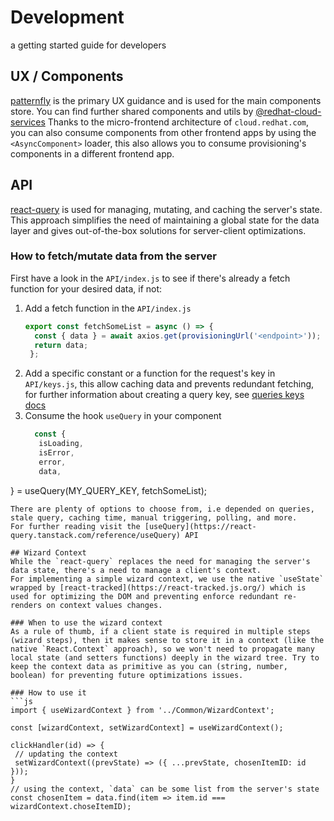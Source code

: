 # Development
a getting started guide for developers

## UX / Components
[patternfly](https://www.patternfly.org/v4/) is the primary UX guidance and is used for the main components store.
You can find further shared components and utils by [@redhat-cloud-services](https://github.com/RedHatInsights/frontend-components)
Thanks to the micro-frontend architecture of `cloud.redhat.com`, you can also consume components from other frontend apps
by using the `<AsyncComponent>` loader, this also allows you to consume provisioning's components in a different frontend app. 

## API
[react-query](https://react-query.tanstack.com) is used for managing, mutating, and caching the server's state.
This approach simplifies the need of maintaining a global state for the data layer and gives out-of-the-box solutions for server-client optimizations.

### How to fetch/mutate data from the server
First have a look in the `API/index.js` to see if there's already a fetch function for your desired data, if not:
1. Add a fetch function in the `API/index.js`
   ```js
   export const fetchSomeList = async () => {
     const { data } = await axios.get(provisioningUrl('<endpoint>'));
     return data;
    };
   ```
2. Add a specific constant or a function for the request's key in `API/keys.js`, this allow caching data and prevents redundant fetching, for further information about creating a query key, see [queries keys docs](https://react-query.tanstack.com/guides/query-keys)
3. Consume the hook `useQuery` in your component
   ```js
     const {
      isLoading,
      isError,
      error,
      data,
  } = useQuery(MY_QUERY_KEY, fetchSomeList);
   ```
   There are plenty of options to choose from, i.e depended on queries, stale query, caching time, manual triggering, polling, and more. 
   For further reading visit the [useQuery](https://react-query.tanstack.com/reference/useQuery) API

## Wizard Context
While the `react-query` replaces the need for managing the server's data state, there's a need to manage a client's context.
For implementing a simple wizard context, we use the native `useState` wrapped by [react-tracked](https://react-tracked.js.org/) which is used for optimizing the DOM and preventing enforce redundant re-renders on context values changes.

### When to use the wizard context
As a rule of thumb, if a client state is required in multiple steps (wizard steps), then it makes sense to store it in a context (like the native `React.Context` approach), so we won't need to propagate many local state (and setters functions) deeply in the wizard tree. Try to keep the context data as primitive as you can (string, number, boolean) for preventing future optimizations issues.

### How to use it
```js
import { useWizardContext } from '../Common/WizardContext';

  const [wizardContext, setWizardContext] = useWizardContext();

  clickHandler(id) => {
    // updating the context
    setWizardContext((prevState) => ({ ...prevState, chosenItemID: id }));
}
  // using the context, `data` can be some list from the server's state
  const chosenItem = data.find(item => item.id === wizardContext.choseItemID);
```
